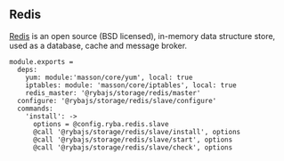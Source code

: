 
## Redis

[Redis][redis] is an open source (BSD licensed), in-memory data structure store,
used as a database, cache and message broker.

[redis]:https://redis.io/


    module.exports =
      deps:
        yum: module:'masson/core/yum', local: true
        iptables: module: 'masson/core/iptables', local: true
        redis_master: '@rybajs/storage/redis/master'
      configure: '@rybajs/storage/redis/slave/configure'
      commands:
        'install': ->
          options = @config.ryba.redis.slave
          @call '@rybajs/storage/redis/slave/install', options
          @call '@rybajs/storage/redis/slave/start', options
          @call '@rybajs/storage/redis/slave/check', options
